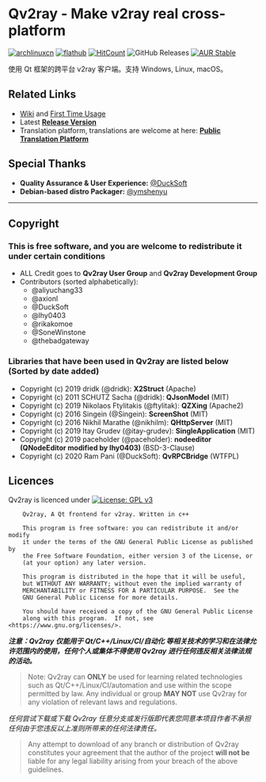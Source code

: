 # Qv2ray - Make v2ray real cross-platform

[![archlinuxcn](https://img.shields.io/badge/archlinuxcn-available-success?style=flat-square)](https://build.archlinuxcn.org/packages/#/qv2ray)
[![flathub](https://img.shields.io/badge/flathub-available-success?style=flat-square)](https://flathub.org/apps/details/com.github.Qv2ray)
[![HitCount](http://hits.dwyl.io/Qv2ray/Qv2ray.svg)](http://hits.dwyl.io/Qv2ray/Qv2ray)
![GitHub Releases](https://img.shields.io/github/downloads/Qv2ray/Qv2ray/latest/total?style=flat-square)
[![AUR Stable](https://img.shields.io/aur/version/qv2ray?label=aur-stable&style=flat-square)](https://aur.archlinux.org/packages/qv2ray)

使用 Qt 框架的跨平台 v2ray 客户端。支持 Windows, Linux, macOS。

## Related Links
 - [Wiki](https://github.com/Qv2ray/Qv2ray/wiki) and [First Time Usage](https://github.com/Qv2ray/Qv2ray/wiki/Getting-Started-step0)
 - Latest **[Release Version](https://github.com/Qv2ray/Qv2ray/releases/latest)**
 - Translation platform, translations are welcome at here: **[Public Translation Platform](https://www.transifex.com/qv2ray/qv2ray)**

## Special Thanks
- **Quality Assurance & User Experience:** [@DuckSoft](https://github.com/DuckSoft/)
- **Debian-based distro Packager:** [@ymshenyu](https://github.com/ymshenyu)

-------------------------------

## Copyright
### This is free software, and you are welcome to redistribute it under certain conditions
- ALL Credit goes to **Qv2ray User Group** and **Qv2ray Development Group**
- Contributors (sorted alphabetically):
  - @aliyuchang33
  - @axionl
  - @DuckSoft
  - @lhy0403
  - @rikakomoe
  - @SoneWinstone
  - @thebadgateway


### Libraries that have been used in Qv2ray are listed below (Sorted by date added)
- Copyright (c) 2019 dridk (@dridk): **X2Struct** (Apache)
- Copyright (c) 2011 SCHUTZ Sacha (@dridk): **QJsonModel** (MIT)
- Copyright (c) 2019 Nikolaos Ftylitakis (@ftylitak): **QZXing** (Apache2)
- Copyright (c) 2016 Singein (@Singein): **ScreenShot** (MIT)
- Copyright (c) 2016 Nikhil Marathe (@nikhilm): **QHttpServer** (MIT)
- Copyright (c) 2019 Itay Grudev (@itay-grudev): **SingleApplication** (MIT)
- Copyright (c) 2019 paceholder (@paceholder): **nodeeditor (QNodeEditor modified by lhy0403)** (BSD-3-Clause)
- Copyright (c) 2020 Ram Pani (@DuckSoft): **QvRPCBridge** (WTFPL)

## Licences

Qv2ray is licenced under [![License: GPL v3](https://img.shields.io/badge/License-GPL%20v3-blue.svg)](https://www.gnu.org/licenses/gpl-3.0) 

```
    Qv2ray, A Qt frontend for v2ray. Written in c++

    This program is free software: you can redistribute it and/or modify
    it under the terms of the GNU General Public License as published by
    the Free Software Foundation, either version 3 of the License, or
    (at your option) any later version.

    This program is distributed in the hope that it will be useful,
    but WITHOUT ANY WARRANTY; without even the implied warranty of
    MERCHANTABILITY or FITNESS FOR A PARTICULAR PURPOSE.  See the
    GNU General Public License for more details.

    You should have received a copy of the GNU General Public License
    along with this program.  If not, see <https://www.gnu.org/licenses/>.
```

***注意：Qv2ray 仅能用于 Qt/C++/Linux/CI/自动化 等相关技术的学习和在法律允许范围内的使用，任何个人或集体不得使用 Qv2ray 进行任何违反相关法律法规的活动。***

> Note: Qv2ray can **ONLY** be used for learning related technologies such as Qt/C++/Linux/CI/automation and use within the scope permitted by law. Any individual or group **MAY NOT** use Qv2ray for any violation of relevant laws and regulations.

*任何尝试下载或下载 Qv2ray 任意分支或发行版即代表您同意本项目作者不承担任何由于您违反以上准则所带来的任何法律责任。*

> Any attempt to download of any branch or distribution of Qv2ray constitutes your agreement that the author of the project **will not be** liable for any legal liability arising from your breach of the above guidelines.
